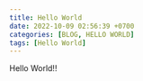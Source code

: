 ```yaml
---
title: Hello World
date: 2022-10-09 02:56:39 +0700
categories: [BLOG, HELLO WORLD]
tags: [Hello World]
---
```

Hello World!!
